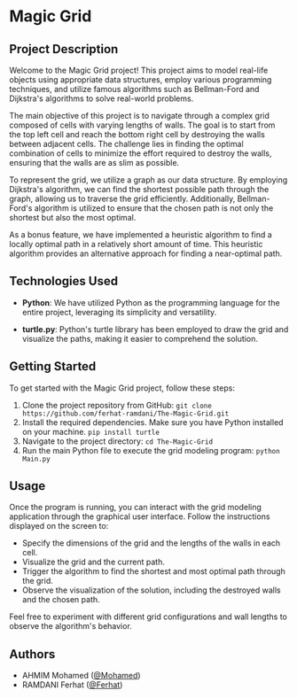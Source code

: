 # Magic Grid

## Project Description

Welcome to the Magic Grid project! This project aims to model real-life objects using appropriate data structures, employ various programming techniques, and utilize famous algorithms such as Bellman-Ford and Dijkstra's algorithms to solve real-world problems.

The main objective of this project is to navigate through a complex grid composed of cells with varying lengths of walls. The goal is to start from the top left cell and reach the bottom right cell by destroying the walls between adjacent cells. The challenge lies in finding the optimal combination of cells to minimize the effort required to destroy the walls, ensuring that the walls are as slim as possible.

To represent the grid, we utilize a graph as our data structure. By employing Dijkstra's algorithm, we can find the shortest possible path through the graph, allowing us to traverse the grid efficiently. Additionally, Bellman-Ford's algorithm is utilized to ensure that the chosen path is not only the shortest but also the most optimal.

As a bonus feature, we have implemented a heuristic algorithm to find a locally optimal path in a relatively short amount of time. This heuristic algorithm provides an alternative approach for finding a near-optimal path.

## Technologies Used

- **Python**: We have utilized Python as the programming language for the entire project, leveraging its simplicity and versatility.

- **turtle.py**: Python's turtle library has been employed to draw the grid and visualize the paths, making it easier to comprehend the solution.

## Getting Started

To get started with the Magic Grid project, follow these steps:

1. Clone the project repository from GitHub: 
`git clone https://github.com/ferhat-ramdani/The-Magic-Grid.git`
2. Install the required dependencies. Make sure you have Python installed on your machine.
`pip install turtle`
3. Navigate to the project directory:
`cd The-Magic-Grid`
4. Run the main Python file to execute the grid modeling program:
`python Main.py`

## Usage

Once the program is running, you can interact with the grid modeling application through the graphical user interface. Follow the instructions displayed on the screen to:

- Specify the dimensions of the grid and the lengths of the walls in each cell.
- Visualize the grid and the current path.
- Trigger the algorithm to find the shortest and most optimal path through the grid.
- Observe the visualization of the solution, including the destroyed walls and the chosen path.

Feel free to experiment with different grid configurations and wall lengths to observe the algorithm's behavior.

## Authors

- AHMIM Mohamed ([@Mohamed](https://github.com/MohamedAhmim))
- RAMDANI Ferhat ([@Ferhat](https://github.com/ferhat-ramdani))


